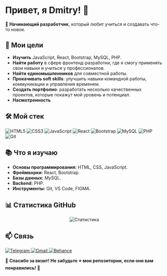 # Привет, я Dmitry! 👋

🌱 **Начинающий разработчик**, который любит учиться и создавать что-то новое.

## 🎯 Мои цели
- **Изучить** JavaScript, React, Bootstrap, MySQL, PHP.
- **Найти работу** в сфере фронтенд-разработки, где я смогу применять свои навыки и учиться у профессионалов.
- **Найти единомышленников** для совместной работы.
- **Прокачивать soft skills**: улучшить навыки командной работы, коммуникации и управления временем.
- **Создать портфолио**: разработать несколько качественных проектов, которые покажут мой уровень и потенциал.
- **Насмотренность**

## 🛠️ Мой стек
<p align="left">
   <img src="https://img.shields.io/badge/HTML5-E34F26?style=for-the-badge&logo=html5&logoColor=white" alt="HTML5">
   <img src="https://img.shields.io/badge/CSS3-1572B6?style=for-the-badge&logo=css3&logoColor=white" alt="CSS3">
  <img src="https://img.shields.io/badge/JavaScript-F7DF1E?style=for-the-badge&logo=javascript&logoColor=black" alt="JavaScript">
  <img src="https://img.shields.io/badge/React-20232A?style=for-the-badge&logo=react&logoColor=61DAFB" alt="React">
  <img src="https://img.shields.io/badge/Bootstrap-7952B3?style=for-the-badge&logo=bootstrap&logoColor=white" alt="Bootstrap">
  <img src="https://img.shields.io/badge/MySQL-4479A1?style=for-the-badge&logo=mysql&logoColor=white" alt="MySQL">
  <img src="https://img.shields.io/badge/PHP-777BB4?style=for-the-badge&logo=php&logoColor=white" alt="PHP">
   <img src="https://img.shields.io/badge/Git-F05032?style=for-the-badge&logo=git&logoColor=white" alt="Git">
</p>

## 📚 Что я изучаю
- **Основы программирования:** HTML, CSS, JavaScript.
- **Фреймворки:** React, Bootstrap.
- **Базы данных:** MySQL.
- **Backend:** PHP.
- **Инструменты:** Git, VS Code, FIGMA.

## 📊 Статистика GitHub
<p align="center">
  <img src="https://github-readme-stats.vercel.app/api?username=DmitryDesign3&show_icons=true&theme=radical" alt="Статистика">
</p>

## 📫 Связь
<p align="left">
  <a href="https://t.me/DS_DESIGN1">
    <img src="https://img.shields.io/badge/Telegram-2CA5E0?style=for-the-badge&logo=telegram&logoColor=white" alt="Telegram">
  </a>
  <a href="dmitrydesign9@gmail.com">
    <img src="https://img.shields.io/badge/Gmail-D14836?style=for-the-badge&logo=gmail&logoColor=white" alt="Gmail">
  </a>
  <a href="https://www.behance.net/dmitrydesign001">
  <img src="https://img.shields.io/badge/Behance-1769FF?style=for-the-badge&logo=behance&logoColor=white" alt="Behance">
</a>
</p>

🌟 **Спасибо за визит! Не забудьте ⭐️ мои репозитории, если они вам понравились!** 🌟
